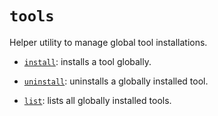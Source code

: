 # `tools`

Helper utility to manage global tool installations.

* [`install`](install.md): installs a tool globally.

* [`uninstall`](uninstall.md): uninstalls a globally installed tool.

* [`list`](list.md): lists all globally installed tools.
